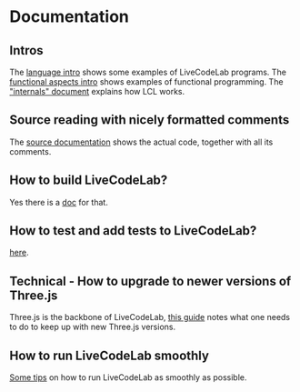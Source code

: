 Documentation
=============

Intros
------

The [language intro](intros/language-intro.md) shows some examples of LiveCodeLab programs.
The [functional aspects intro](intros/functional-aspects.md) shows examples of functional programming.
The ["internals" document](intros/internals.md) explains how LCL works.

Source reading with nicely formatted comments
---------------------------------------------

The [source documentation](source/lcl-init.html) shows the actual code, together with all its comments.

How to build LiveCodeLab?
-------------------------

Yes there is a [doc](how-tos/build.md) for that.

How to test and add tests to LiveCodeLab?
-----------------------------------------

[here](how-tos/test.html).

Technical - How to upgrade to newer versions of Three.js
--------------------------------------------------------

Three.js is the backbone of LiveCodeLab, [this guide](how-tos/upgrade-Threejs-version.md) notes what one needs to do to keep up with new Three.js versions.

How to run LiveCodeLab smoothly
-------------------------------

[Some tips](how-tos/increase-fps.md) on how to run LiveCodeLab as smoothly as possible.
